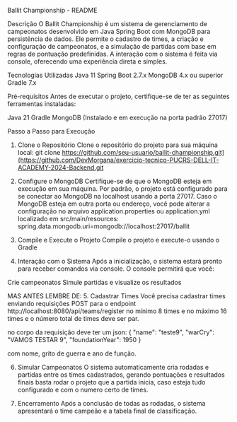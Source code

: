 Ballit Championship - README

Descrição
O Ballit Championship é um sistema de gerenciamento de campeonatos desenvolvido em Java Spring Boot com MongoDB para persistência de dados. Ele permite o cadastro de times, a criação e configuração de campeonatos, e a simulação de partidas com base em regras de pontuação predefinidas. A interação com o sistema é feita via console, oferecendo uma experiência direta e simples.

Tecnologias Utilizadas
Java 11
Spring Boot 2.7.x
MongoDB 4.x ou superior
Gradle 7.x

Pré-requisitos
Antes de executar o projeto, certifique-se de ter as seguintes ferramentas instaladas:

Java 21 
Gradle
MongoDB (Instalado e em execução na porta padrão 27017)

Passo a Passo para Execução
1. Clone o Repositório
Clone o repositório do projeto para sua máquina local:
git clone https://github.com/seu-usuario/ballit-championship.git](https://github.com/DevMorgana/exercicio-tecnico-PUCRS-DELL-IT-ACADEMY-2024-Backend.git

2. Configure o MongoDB
Certifique-se de que o MongoDB esteja em execução em sua máquina. Por padrão, o projeto está configurado para se conectar ao MongoDB na localhost usando a porta 27017. Caso o MongoDB esteja em outra porta ou endereço, você pode alterar a configuração no arquivo application.properties ou application.yml localizado em src/main/resources:
spring.data.mongodb.uri=mongodb://localhost:27017/ballit

3. Compile e Execute o Projeto
Compile o projeto e execute-o usando o Gradle

4. Interação com o Sistema
Após a inicialização, o sistema estará pronto para receber comandos via console. O console permitirá que você:

Crie campeonatos
Simule partidas e visualize os resultados

MAS ANTES LEMBRE DE:
5. Cadastrar Times
Você precisa cadastrar times enviando requisições POST para o endpoint http://localhost:8080/api/teams/register no mínimo 8 times
e no máximo 16 times e o número total de times deve ser par. 

no corpo da requisição deve ter um json:
{
  "name": "teste9",
  "warCry": "VAMOS TESTAR 9",
  "foundationYear": 1950
}

com nome, grito de guerra e ano de função.

6. Simular Campeonatos
O sistema automaticamente cria rodadas e partidas entre os times cadastrados, gerando pontuações e resultados finais basta rodar o projeto que a partida inicia, caso esteja tudo configurado e com o numero certo de times.

7. Encerramento
Após a conclusão de todas as rodadas, o sistema apresentará o time campeão e a tabela final de classificação.
